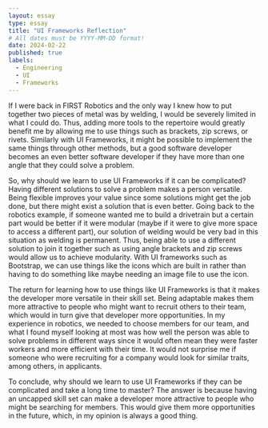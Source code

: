 ```yaml
---
layout: essay
type: essay
title: "UI Frameworks Reflection"
# All dates must be YYYY-MM-DD format!
date: 2024-02-22
published: true
labels:
  - Engineering
  - UI
  - Frameworks
---
```

If I were back in FIRST Robotics and the only way I knew how to put together two pieces of metal was by welding, I would be severely limited in what I could do. Thus, adding more tools to the repertoire would greatly benefit me by allowing me to use things such as brackets, zip screws, or rivets. Similarly with UI Frameworks, it might be possible to implement the same things through other methods, but a good software developer becomes an even better software developer if they have more than one angle that they could solve a problem.

So, why should we learn to use UI Frameworks if it can be complicated? Having different solutions to solve a problem makes a person versatile. Being flexible improves your value since some solutions might get the job done, but there might exist a solution that is even better. Going back to the robotics example, if someone wanted me to build a drivetrain but a certain part would be better if it were modular (maybe if it were to give more space to access a different part), our solution of welding would be very bad in this situation as welding is permanent. Thus, being able to use a different solution to join it together such as using angle brackets and zip screws would allow us to achieve modularity. With UI frameworks such as Bootstrap, we can use things like the icons which are built in rather than having to do something like maybe needing an image file to use the icon.

The return for learning how to use things like UI Frameworks is that it makes the developer more versatile in their skill set. Being adaptable makes them more attractive to people who might want to recruit others to their team, which would in turn give that developer more opportunities. In my experience in robotics, we needed to choose members for our team, and what I found myself looking at most was how well the person was able to solve problems in different ways since it would often mean they were faster workers and more efficient with their time. It would not surprise me if someone who were recruiting for a company would look for similar traits, among others, in applicants. 

To conclude, why should we learn to use UI Frameworks if they can be complicated and take a long time to master? The answer is because having an uncapped skill set can make a developer more attractive to people who might be searching for members. This would give them more opportunities in the future, which, in my opinion is always a good thing.
